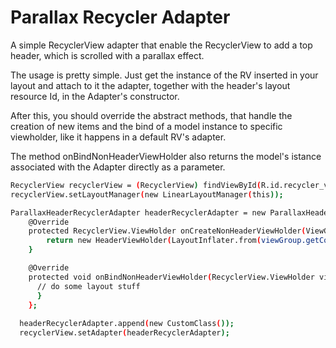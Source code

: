 # Parallax Recycler Adapter

A simple RecyclerView adapter that enable the RecyclerView to add a top header, which is scrolled with a parallax effect.

The usage is pretty simple. Just get the instance of the RV inserted in your layout and attach to it the adapter, together with the header's layout resource Id, in the Adapter's constructor.

After this, you should override the abstract methods, that handle the creation of new items and the bind of a model instance to specific viewholder, like it happens in a default RV's adapter.

The method onBindNonHeaderViewHolder also returns the model's istance associated with the Adapter directly as a parameter.

```sh
RecyclerView recyclerView = (RecyclerView) findViewById(R.id.recycler_view);
recyclerView.setLayoutManager(new LinearLayoutManager(this));

ParallaxHeaderRecyclerAdapter headerRecyclerAdapter = new ParallaxHeaderRecyclerAdapter<CustomClass>(recyclerView, R.layout.layout_header) {
    @Override
    protected RecyclerView.ViewHolder onCreateNonHeaderViewHolder(ViewGroup viewGroup, int viewType) {
        return new HeaderViewHolder(LayoutInflater.from(viewGroup.getContext()).inflate(R.layout.layout_item, viewGroup, false));
    }

    @Override
    protected void onBindNonHeaderViewHolder(RecyclerView.ViewHolder viewHolder, int position, CustomClass item) { 
      // do some layout stuff
      }
    };
        
  headerRecyclerAdapter.append(new CustomClass());
  recyclerView.setAdapter(headerRecyclerAdapter);
```

